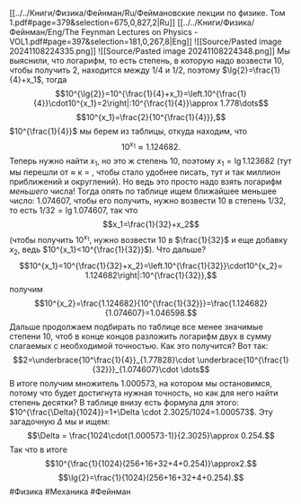 [[../../Книги/Физика/Фейнман/Ru/Феймановские лекции по физике. Том 1.pdf#page=379&selection=675,0,827,2|Ru]]
[[../../Книги/Физика/Фейнман/Eng/The Feynman Lectures on Physics - VOL1.pdf#page=397&selection=181,0,267,8|Eng]]
![[Source/Pasted image 20241108224335.png]]
![[Source/Pasted image 20241108224348.png]]
Мы выяснили, что логарифм, то есть степень, в которую надо возвести $10$, чтобы получить $2$, находится между $1/4$ и $1/2$, поэтому $\lg{2}=\frac{1}{4}+x_1$, тогда
$$10^{\lg{2}}=10^{\frac{1}{4}+x_1}=\left.10^{\frac{1}{4}}\cdot10^{x_1}=2\right|:10^{\frac{1}{4}}\approx 1.778\dots$$
$$10^{x_1}=\frac{2}{10^{\frac{1}{4}}},$$
$10^{\frac{1}{4}}$ мы берем из таблицы, откуда находим, что
$$10^{x_1} \approx 1.124682.$$
Теперь нужно найти $x_1$, но это ж степень $10$, поэтому $x_1=\lg{1.123682}$ (тут мы перешли от $\approx$ к $=$ , чтобы стало удобнее писать, тут и так миллион приближений и округлений).
Но ведь это просто надо взять логарифм *меньшего* числа!
Тогда опять по таблице ищем ближайшее меньшее число: $1.074607$, чтобы его получить, нужно возвести $10$ в степень $1/32$, то есть $1/32=\lg{1.074607}$, так что
$$x_1=\frac{1}{32}+x_2$$
(чтобы получить $10^{x_1}$, нужно возвести $10$ в $\frac{1}{32}$ и еще добавку $x_2$, ведь $10^{x_1}<10^{\frac{1}{32}}$).
Что дальше?
$$10^{x_1}=10^{\frac{1}{32}+x_2}=\left.10^{\frac{1}{32}}\cdot10^{x_2}= 1.124682\right|:10^{\frac{1}{32}},$$
получим
$$10^{x_2}=\frac{1.124682}{10^{\frac{1}{32}}}=\frac{1.124682}{1.074607}=1.046598.$$
Дальше продолжаем подбирать по таблице все менее значимые степени $10$, чтоб в конце концов разложить логарифм двух в сумму слагаемых с необходимой точностью.
Как это получится? Вот так:
$$2=\underbrace{10^\frac{1}{4}}_{1.77828}\cdot \underbrace{10^{\frac{1}{32}}}_{1.074607}\cdot \dots$$
В итоге получим множитель $1.000573$, на котором мы остановимся, потому что будет достигнута нужная точность, но как для него найти степень десятки? В таблице внизу есть формула для этого: $10^{\frac{\Delta}{1024}}=1+\Delta \cdot 2.3025/1024=1.000573$. Эту загадочную $\Delta$ мы и ищем:
$$\Delta = \frac{1024\cdot(1.000573-1)}{2.3025}\approx 0.254.$$
Так что в итоге
$$10^{\frac{1}{1024}(256+16+32+4+0.254)}\approx2.$$
$$\lg{2}=\frac{1}{1024}(256+16+32+4+0.254).$$
#Физика #Механика #Фейнман
